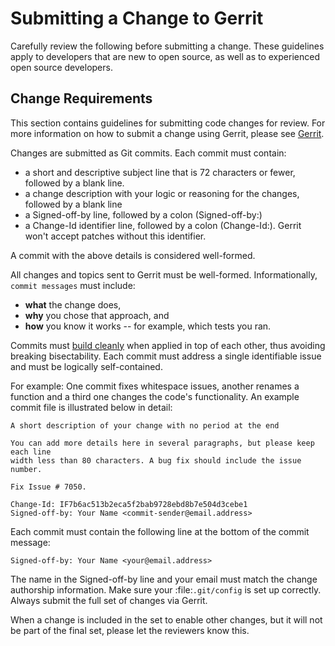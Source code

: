 # Submitting a Change to Gerrit

Carefully review the following before submitting a change. These
guidelines apply to developers that are new to open source, as well as
to experienced open source developers.

## Change Requirements

This section contains guidelines for submitting code changes for review.
For more information on how to submit a change using Gerrit, please
see [Gerrit](gerrit.md).

Changes are submitted as Git commits. Each commit must contain:

- a short and descriptive subject line that is 72 characters or fewer,
  followed by a blank line.
- a change description with your logic or reasoning for the changes,
  followed by a blank line
- a Signed-off-by line, followed by a colon (Signed-off-by:)
- a Change-Id identifier line, followed by a colon (Change-Id:). Gerrit won't
  accept patches without this identifier.

A commit with the above details is considered well-formed.

All changes and topics sent to Gerrit must be well-formed. Informationally,
`commit messages` must include:

* **what** the change does,
* **why** you chose that approach, and
* **how** you know it works -- for example, which tests you ran.

Commits must [build cleanly](../dev-setup/build.md) when applied in top of each
other, thus avoiding breaking bisectability. Each commit must address a single
identifiable issue and must be logically self-contained.

For example: One commit fixes whitespace issues, another renames a
function and a third one changes the code's functionality.  An example commit
file is illustrated below in detail:

```
A short description of your change with no period at the end

You can add more details here in several paragraphs, but please keep each line
width less than 80 characters. A bug fix should include the issue number.

Fix Issue # 7050.

Change-Id: IF7b6ac513b2eca5f2bab9728ebd8b7e504d3cebe1
Signed-off-by: Your Name <commit-sender@email.address>
```
Each commit must contain the following line at the bottom of the commit
message:

```
Signed-off-by: Your Name <your@email.address>
```

The name in the Signed-off-by line and your email must match the change
authorship information. Make sure your :file:`.git/config` is set up
correctly. Always submit the full set of changes via Gerrit.

When a change is included in the set to enable other changes, but it
will not be part of the final set, please let the reviewers know this.
